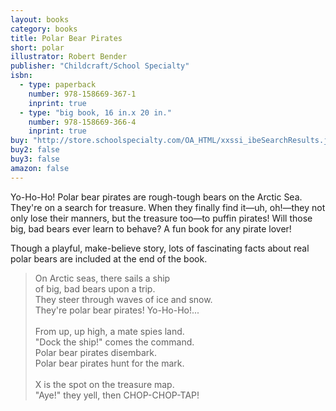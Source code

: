```yaml
---
layout: books
category: books
title: Polar Bear Pirates
short: polar
illustrator: Robert Bender
publisher: "Childcraft/School Specialty"
isbn:
  - type: paperback
    number: 978-158669-367-1
    inprint: true
  - type: "big book, 16 in.x 20 in."
    number: 978-158669-366-4
    inprint: true
buy: "http://store.schoolspecialty.com/OA_HTML/xxssi_ibeSearchResults.jsp?type=search&minisite=10044&query=polar+bear+pirates"
buy2: false
buy3: false
amazon: false
---
```


Yo-Ho-Ho! Polar bear pirates are rough-tough bears on the Arctic Sea. They're on a search for treasure. When they finally find it—uh, oh!—they not only lose their manners, but the treasure too—to puffin pirates! Will those big, bad bears ever learn to behave? A fun book for any pirate lover!

Though a playful, make-believe story, lots of fascinating facts about real polar bears are included at the end of the book.

<blockquote class="excerpt"><p2 class="excerpt">
On Arctic seas, there sails a ship <br />
of big, bad bears upon a trip. <br />
They steer through waves of ice and snow. <br />
They're polar bear pirates! Yo-Ho-Ho!...
<br /><br />
From up, up high, a mate spies land. <br />
"Dock the ship!" comes the command. <br />
Polar bear pirates disembark. <br />
Polar bear pirates hunt for the mark.
<br /><br />
X is the spot on the treasure map. <br />
"Aye!" they yell, then CHOP-CHOP-TAP!
</p2></blockquote>